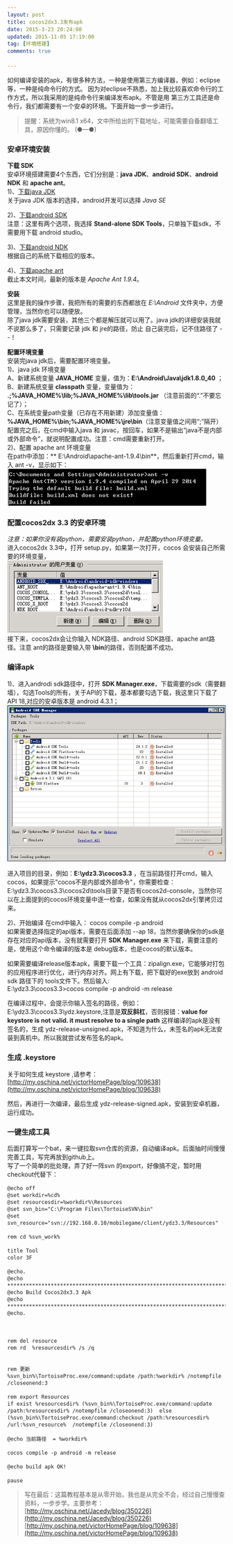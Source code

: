 ```yaml
---
layout: post
title: cocos2dx3.3发布apk
date: 2015-3-23 20:24:00
updated: 2015-11-05 17:19:00
tag: [环境搭建]
comments: true

---
```


如何编译安装的apk，有很多种方法，一种是使用第三方编译器，例如：eclipse等，一种是纯命令行的方式。
因为对eclipse不熟悉，加上我比较喜欢命令行的工作方式，所以我采用的是纯命令行来编译发布apk。不管是用
第三方工具还是命令行，我们都需要有一个安卓的环境。下面开始一步一步进行。

<!-- more -->

>提醒：系统为win8.1 x64，文中所给出的下载地址，可能需要自备翻墙工具，原因你懂的。  (●—●)

### 安卓环境安装
**下载 SDK**  
安卓环境搭建需要4个东西，它们分别是：**java JDK**、**android SDK**、**android NDK** 和 **apache ant**。  
1)、[下载java JDK](http://www.oracle.com/technetwork/java/javase/downloads/index.html)  
关于java JDK 版本的选择，android开发可以选择 *Java SE* 

2)、[下载android SDK](http://developer.android.com/sdk/installing/index.html)  
注意：这里有两个选项，我选择 **Stand-alone SDK Tools**，只单独下载sdk，不需要用下载 android studio。

3)、[下载android NDK](http://developer.android.com/tools/sdk/ndk/index.html)  
根据自己的系统下载相应的版本。

4)、[下载apache ant](http://ant.apache.org/bindownload.cgi)  
截止本文时间，最新的版本是  *Apache Ant 1.9.4*。


**安装**  
这里是我的操作步骤，我把所有的需要的东西都放在 *E:\Android* 文件夹中，方便管理，当然你也可以随便放。  
除了java jdk需要安装，其他三个都是解压就可以用了。java jdk的详细安装我就不说那么多了，只需要记录 jdk 和 jre的路径，防止
自己装完后，记不住路径了 - -！

**配置环境变量**  
安装完java jdk后，需要配置环境变量。  
1)、java jdk 环境变量  
A、新建系统变量 **JAVA_HOME** 变量，值为：**E:\Android\Java\jdk1.8.0_40** ；  
B、新建系统变量 **classpath** 变量，变量值为： **.;%JAVA_HOME%\lib;%JAVA_HOME%\lib\tools.jar** （注意前面的“.”不要忘记了）；  
C、在系统变量path变量（已存在不用新建）添加变量值：**%JAVA_HOME%\bin;%JAVA_HOME%\jre\bin**（注意变量值之间用“;”隔开）  
配置完之后，在cmd中输入java 和 javac，按回车，如果不是输出“java不是内部或外部命令”，就说明配置成功。注意：cmd需要重新打开。  
2)、配置 apache ant 环境变量  
在path中添加：** E:\Android\apache-ant-1.9.4\bin**，然后重新打开cmd，输入 ant -v，显示如下：  
![pic](/images/posts/ant-1.jpg) 

### 配置cocos2dx 3.3 的安卓环境
*注意：如果你没有装python，需要安装python，并配置python环境变量。*  
进入cocos2dx 3.3中，打开 setup.py，如果第一次打开，cocos 会安装自己所需要的环境变量，  
![pic](/images/posts/cocos-path.jpg)   
接下来，cocos2dx会让你输入 NDK路径、android SDK路径、apache ant路径。注意 ant的路径是要输入带 **\bin**的路径，否则配置不成功。

### 编译apk  
1)、进入androdi sdk路径中，打开 **SDK Manager.exe**，下载需要的sdk（需要翻墙），勾选Tools的所有，关于API的下载，基本都要勾选下载，我这里只下载了API 18,对应的安卓版本是 android 4.3.1；  
![pic](/images/posts/android-sdk-1.jpg)

进入项目的目录，例如：**E:\ydz3.3\cocos3.3** ，在当前路径打开cmd，输入cocos，如果提示"cocos不是内部或外部命令"，你需要检查：E:\ydz3.3\cocos3.3\cocos2d\tools目录下是否有cocos2d-console，当然你可以在上面提到的cocos环境变量中逐一检查，如果没有就从cocos2dx引擎拷贝过来。

2)、开始编译
在cmd中输入：
	cocos compile -p android  
如果需要选择指定的api版本，需要在后面添加 --ap 18，当然你要确保你的sdk是存在对应的api版本，没有就需要打开 **SDK Manager.exe** 来下载，需要注意的是，使用这个命令编译的版本是 debug版本，也是cocos的默认版本。  

如果需要编译release版本apk，需要下载一个工具：zipalign.exe，它能够对打包的应用程序进行优化，进行内存对齐。网上有下载，把下载好的exe放到 android sdk 路径下的 tools文件下。然后输入:  
	E:\ydz3.3\cocos3.3>cocos compile -p android -m release

在编译过程中，会提示你输入签名的路径，例如： E:\\ydz3.3\\cocos3.3\\ydz.keystore,注意是**双反斜杠**，否则报错：**value for keystore is not valid. it must resolve to a single path**
这样编译的apk是没有签名的，生成 ydz-release-unsigned.apk，不知道为什么，未签名的apk无法安装到真机中。所以我就尝试发布签名的apk。

### 生成 .keystore
关于如何生成 keystore ,请参考：[http://my.oschina.net/victorHomePage/blog/109638](http://my.oschina.net/victorHomePage/blog/109638)

然后，再进行一次编译，最后生成 ydz-release-signed.apk，安装到安卓机器，运行成功。


### 一键生成工具
后面打算写一个bat，来一键拉取svn仓库的资源，自动编译apk。后面抽时间慢慢完善工具，写完再放到github上。  
写了一个简单的批处理，弄了好一阵svn 的export，好像搞不定，暂时用checkout代替下：

```shell
@echo off 
@set workdir=%cd%
@set resourcesdir=%workdir%\Resources
@set svn_bin="C:\Program Files\TortoiseSVN\bin"
@set svn_resource="svn://192.168.0.10/mobilegame/client/ydz3.3/Resources"

rem cd %svn_work%

title Tool
color 3F

@echo.
@echo ************************************************************************
@echo Build Cocos2dx3.3 Apk
@echo ************************************************************************
@echo.



rem del resource
rem rd  %resourcesdir% /s /q


rem 更新
%svn_bin%\TortoiseProc.exe/command:update /path:%workdir% /notempfile /closeonend:3

rem export Resources 
if exist %resourcesdir% (%svn_bin%\TortoiseProc.exe/command:update /path:%resourcesdir% /notempfile /closeonend:3)  else (%svn_bin%\TortoiseProc.exe/command:checkout /path:%resourcesdir% /url:%svn_resource%  /notempfile /closeonend:3)

@echo 当前路径  = %workdir%

cocos compile -p android -m release

@echo build apk OK!

pause
```

>写在最后：这篇教程基本是从零开始，我也是从完全不会，经过自己慢慢查资料，一步步学。主要参考：
>[http://my.oschina.net/Jacedy/blog/350226](http://my.oschina.net/Jacedy/blog/350226)  
>[http://my.oschina.net/victorHomePage/blog/109638](http://my.oschina.net/victorHomePage/blog/109638)